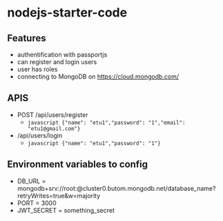 # nodejs-starter-code

## Features
- authentification with passportjs
- can register and login users
- user has roles
- connecting to MongoDB on https://cloud.mongodb.com/

## APIS
- POST /api/users/register
    - ```javascript {"name": "etu1","password": "1","email": "etu1@gmail.com"}```
- /api/users/login
    - ```javascript {"name": "etu1","password": "1"}```

## Environment variables to config
- DB_URL = mongodb+srv://root:<password>@cluster0.butom.mongodb.net/database_name?retryWrites=true&w=majority
- PORT = 3000
- JWT_SECRET = something_secret